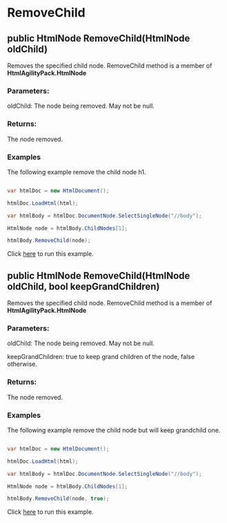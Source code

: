 # RemoveChild

## public HtmlNode RemoveChild(HtmlNode oldChild) 

Removes the specified child node. RemoveChild method is a member of **HtmlAgilityPack.HtmlNode**

### Parameters:

oldChild: The node being removed. May not be null.

### Returns:

The node removed.

### Examples

The following example remove the child node h1.

```csharp

var htmlDoc = new HtmlDocument();

htmlDoc.LoadHtml(html);

var htmlBody = htmlDoc.DocumentNode.SelectSingleNode("//body");

HtmlNode node = htmlBody.ChildNodes[1];

htmlBody.RemoveChild(node);

```

Click [here](https://dotnetfiddle.net/TSNTHW) to run this example.

## public HtmlNode RemoveChild(HtmlNode oldChild, bool keepGrandChildren) 

Removes the specified child node. RemoveChild method is a member of **HtmlAgilityPack.HtmlNode**

### Parameters:

oldChild: The node being removed. May not be null.

keepGrandChildren: true to keep grand children of the node, false otherwise.

### Returns:

The node removed.

### Examples

The following example remove the child node but will keep grandchild one.

```csharp

var htmlDoc = new HtmlDocument();

htmlDoc.LoadHtml(html);

var htmlBody = htmlDoc.DocumentNode.SelectSingleNode("//body");

HtmlNode node = htmlBody.ChildNodes[1];

htmlBody.RemoveChild(node, true);

```

Click [here](https://dotnetfiddle.net/bSWNON) to run this example.
